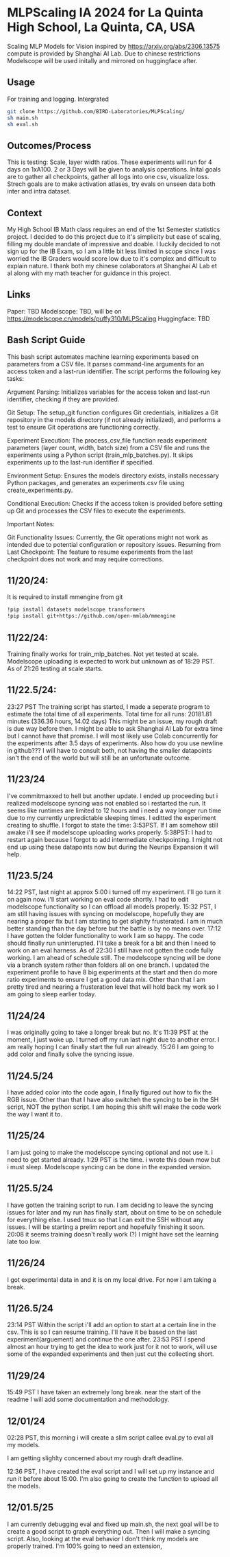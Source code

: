 # MLPScaling IA 2024 for La Quinta High School, La Quinta, CA, USA
Scaling MLP Models for Vision inspired by https://arxiv.org/abs/2306.13575 compute is provided by Shanghai AI Lab. Due to chinese restrictions Modelscope will be used initally and mirrored on huggingface after.

## Usage
For training and logging.
Intergrated
```bash
git clone https://github.com/BIRD-Laboratories/MLPScaling/
sh main.sh
sh eval.sh
```

## Outcomes/Process
This is testing: Scale, layer width ratios. These experiments will run for 4 days on 1xA100. 2 or 3 Days will be given to analysis operations.
Inital goals are to gather all checkpoints, gather all logs into one csv, visualize loss.
Strech goals are to make activation atlases, try evals on unseen data both inter and intra dataset.

## Context
My High School IB Math class requires an end of the 1st Semester statistics project. I decided to do this project due to it's simplicity but ease of scaling, filling my double mandate of impressive and doable. I luckily decided to not sign up for the IB Exam, so I am a little bit less limited in scope since I was worried the IB Graders would score low due to it's complex and difficult to explain nature. I thank both my chinese colaborators at Shanghai AI Lab et al along with my math teacher for guidance in this project. 

## Links
Paper: TBD
Modelscope: TBD, will be on https://modelscope.cn/models/puffy310/MLPScaling
Huggingface: TBD

## Bash Script Guide
This bash script automates machine learning experiments based on parameters from a CSV file. It parses command-line arguments for an access token and a last-run identifier. The script performs the following key tasks:

Argument Parsing: Initializes variables for the access token and last-run identifier, checking if they are provided.

Git Setup: The setup_git function configures Git credentials, initializes a Git repository in the models directory (if not already initialized), and performs a test to ensure Git operations are functioning correctly.

Experiment Execution: The process_csv_file function reads experiment parameters (layer count, width, batch size) from a CSV file and runs the experiments using a Python script (train_mlp_batches.py). It skips experiments up to the last-run identifier if specified.

Environment Setup: Ensures the models directory exists, installs necessary Python packages, and generates an experiments.csv file using create_experiments.py.

Conditional Execution: Checks if the access token is provided before setting up Git and processes the CSV files to execute the experiments.

Important Notes:

Git Functionality Issues: Currently, the Git operations might not work as intended due to potential configuration or repository issues.
Resuming from Last Checkpoint: The feature to resume experiments from the last checkpoint does not work and may require corrections.


## 11/20/24:
It is required to install mmengine from git
```bash
!pip install datasets modelscope transformers
!pip install git+https://github.com/open-mmlab/mmengine
```

## 11/22/24:
Training finally works for train_mlp_batches. Not yet tested at scale. Modelscope uploading is expected to work but unknown as of 18:29 PST. As of 21:26 testing at scale starts.

## 11/22.5/24:
23:27 PST
The training script has started, I made a seperate program to estimate the total time of all experiments.
Total time for all runs: 20181.81 minutes (336.36 hours, 14.02 days)
This might be an issue, my rough draft is due way before then. I might be able to ask Shanghai AI Lab for extra time but I cannot have that promise. I will most likely use Colab concurrently for the experiments after 3.5 days of experiments. Also how do you use newline in github??? I will have to consult both, not having the smaller datapoints isn't the end of the world but will still be an unfortunate outcome.

## 11/23/24
I've commitmaxxed to hell but another update. I ended up proceeding but i realized modelscope syncing was not enabled so i restarted the run. It seems like runtimes are limited to 12 hours and i need a way longer run time due to my currently unpredictable sleeping times. I editted the experiment creating to shuffle.
I forgot to state the time: 3:53PST.  If I am somehow still awake i'll see if modelscope uploading works properly.
5:38PST: I had to restart again because I forgot to add intermediate checkpointing. I might not end up using these datapoints now but during the Neurips Expansion it will help.

## 11/23.5/24
14:22 PST, last night at approx 5:00 i turned off my experiment. I'll go turn it on again now. i'll start working on eval code shortly. I had to edit modelscope functionality so I can offload all models properly. 15:32 PST, I am still having issues with syncing on modelscope, hopefully they are nearing a proper fix but I am starting to get slighlty frusterated. I am in much better standing than the day before but the battle is by no means over. 17:12 I have gotten the folder functionality to work I am so happy. The code should finally run uninterupted. I'll take a break for a bit and then I need to work on an eval harness. As of 22:30 I still have not gotten the code fully working. I am ahead of schedule still. The modelscope syncing will be done via a branch system rather than folders all on one branch. I updated the experiment profile to have 8 big experiments at the start and then do more ratio experiments to ensure I get a good data mix. Other than that I am pretty tired and nearing a frusteration level that will hold back my work so I am going to sleep earlier today.

## 11/24/24
I was originally going to take a longer break but no. It's 11:39 PST at the moment, I just woke up. I turned off my run last night due to another error. I am really hoping I can finally start the full run already. 
15:26 I am going to add color and finally solve the syncing issue.

## 11/24.5/24
I have added color into the code again, I finally figured out how to fix the RGB issue. Other than that I have also switcheh the syncing to be in the SH script, NOT the python script. I am hoping this shift will make the code work the way I want it to.

## 11/25/24
I am just going to make the modelscope syncing optional and not use it. i need to get started already. 1:29 PST is the time. i wrote this down mow but i must sleep. Modelscope syncing can be done in the expanded version. 

## 11/25.5/24
I have gotten the training script to run. I am deciding to leave the syncing issues for later and my run has finally start, about on time to be on schedule for everything else. I used tmux so that I can exit the SSH without any issues. I will be starting a prelim report and hopefully finishing it soon. 20:08 it seems training doesn't really work (?) I might have set the learning late too low.

## 11/26/24
I got experimental data in and it is on my local drive. For now I am taking a break.

## 11/26.5/24
23:14 PST Within the script i'll add an option to start at a certain line in the csv. This is so I can resume training. I'll have it be based on the last experiment(arguement) and continue the one after. 23:53 PST I spend almost an hour trying to get the idea to work just for it not to work, will use some of the expanded experiments and then just cut the collecting short.

## 11/29/24
15:49 PST I have taken an extremely long break. near the start of the readme I will add some documentation and methodology. 

## 12/01/24
02:28 PST, this morning i will create a slim script callee eval.py to eval all my models.

I am getting slighlty concerned about my rough draft deadline.

12:36 PST, I have created the eval script and I will set up my instance and run it before about 15:00. I'm also going to create the function to upload all the models.

## 12/01.5/25
I am currently debugging eval and fixed up main.sh, the next goal will be to create a good script to graph everything out. Then I will make a syncing script. Also, looking at the eval behavior I don't think my models are properly trained. I'm 100% going to need an extension,
